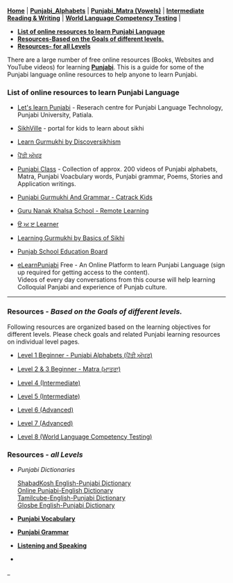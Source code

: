**[Home](https://amardeep0.github.io/learnPunjabi/)** | **[Punjabi_Alphabets](https://amardeep0.github.io/learnPunjabi/Punjabi_Alphabets/)** | **[Punjabi_Matra (Vowels)](https://amardeep0.github.io/learnPunjabi/Matra/)** | **[Intermediate Reading & Writing](https://amardeep0.github.io/learnPunjabi/Intermediate/)** | **[World Language Competency Testing](https://amardeep0.github.io/learnPunjabi/WorldLanguageCompetencyTesting/)** |
 

- **[List of online resources to learn Punjabi Language](https://amardeep0.github.io/learnPunjabi/#list-of-online-resources-to-learn-punjabi-language)**  
- **[Resources-Based on the Goals of different levels.](#resources---based-on-the-goals-of-different-levels)**  
- **[Resources- for all Levels](#resources---all-levels)**


There are a large number of free online resources (Books, Websites and YouTube videos) for learning **[Punjabi](https://www.omniglot.com/writing/punjabi.htm)**. This is a guide for some of the Punjabi language online resources to help anyone to learn Punjabi. 

### List of online resources to learn Punjabi Language

- [Let's learn Punjabi](http://www.learnpunjabi.org/intro1.asp) - Reserach centre for Punjabi Language Technology, Punjabi University, Patiala.

- [SikhVille](http://sikhville.org/) - portal for kids to learn about sikhi

- [Learn Gurmukhi by Discoversikhism](http://www.discoversikhism.com/punjabi/punjabi_gurmukhi_alphabet.html)

- [ਪੈਂਤੀ ਅੱਖਰ](http://pantiakhar.com/)

- [Punjabi Class](https://www.youtube.com/playlist?list=PLpejGvuZNTbT-14dtU_kjePyQRprpWGwp) - Collection of approx. 200 videos of Punjabi alphabets, Matra, Punjabi Voacbulary words, Punjabi grammar, Poems, Stories and Application writings.


- [Punjabi Gurmukhi And Grammar - Catrack Kids](https://www.youtube.com/playlist?list=PL4G8rJ0IwSQ7_Jzg9JOp6zg8fuhZic5YY)

- [Guru Nanak Khalsa School - Remote Learning](https://sites.google.com/khalsaschool.us/remote/home)

- [ੳ ਅ ੲ Learner](https://punjabilearner.com/)

- [Learning Gurmukhi by Basics of Sikhi](https://www.youtube.com/playlist?list=PL5UNLfJ1TsJm0OHEOslS3NOqGduHwggGg)

- [Punjab School Education Board](http://www.pseb.ac.in/)

- [eLearnPunjabi](http://elearnpunjabi.com/)  Free - An Online Platform to learn Punjabi Language (sign up required for getting access to the content).   
Videos of every day conversations from this course will help learning Colloquial Panjabi and experience of Punjab culture.


--------------


### Resources - *Based on the Goals of different levels.*

Following resources are organized based on the learning objectives for different levels. Please check goals and related Punjabi learning resources on individual level pages.

  - [Level 1 Beginner - Punjabi Alphabets (ਪੈਂਤੀ ਅੱਖਰ)](https://amardeep0.github.io/learnPunjabi/Punjabi_Alphabets/)
 
  - [Level 2 & 3 Beginner - Matra (ਮਾਤਰਾ)](https://amardeep0.github.io/learnPunjabi/Level_2-3_Matra/)
 
  - [Level 4 (Intermediate)](https://amardeep0.github.io/learnPunjabi/Level-4_Intermediate/)
 
  - [Level 5 (Intermediate)](https://amardeep0.github.io/learnPunjabi/Level-5_intermediate/)
 
  - [Level 6 (Advanced)](https://amardeep0.github.io/learnPunjabi/Level-6_Advanced/)
 
  - [Level 7 (Advanced)](https://amardeep0.github.io/learnPunjabi/Level-7_Advanced/)
 
  - [Level 8 (World Language Competency Testing)](https://amardeep0.github.io/learnPunjabi/Level-8_WorldLanguageCompetencyTesting/)
 

### Resources - *all Levels*

  - *Punjabi Dictionaries*  
    
    [ShabadKosh English-Punjabi Dictionary](https://www.shabdkosh.com/dictionary/english-punjabi/)  
    [Online Punjabi-English Dictionary](http://dic.learnpunjabi.org/default.aspx)  
    [Tamilcube-English-Punjabi Dictionary](http://dictionary.tamilcube.com/punjabi-dictionary.aspx)  
    [Glosbe English-Punjabi Dictionary](https://glosbe.com/en/pa)  
        
 
  - **[Punjabi Vocabulary](https://amardeep0.github.io/learnPunjabi/Punjabi_Vocabulary)**  
 
  - **[Punjabi Grammar](https://amardeep0.github.io/learnPunjabi/Punjabi_Grammar)**  

  - **[Listening and Speaking](https://amardeep0.github.io/learnPunjabi/Listening_and_Speaking_Topics)**  

  - 







_
 
 


